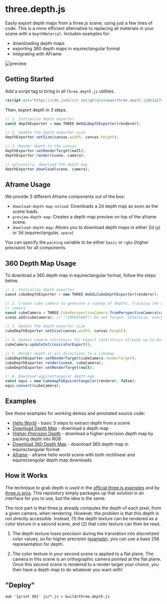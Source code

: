 # three.depth.js

Easily export depth maps from a three.js scene, using just a few lines of code. This is a more efficient alternative to replacing all materials in your scene with a `DepthMaterial`. Includes examples for:

- downloading depth maps
- exporting 360 depth maps in equirectangular format
- integrating with AFrame

![preview](https://user-images.githubusercontent.com/2068077/153742846-6ae61a83-77d3-479e-ba59-a999c801f6d8.jpg)

## Getting Started

Add a script tag to bring in all `three.depth.js` utilities.

```html
<script src="https://cdn.jsdelivr.net/gh/alvinwan/three.depth.js@51a2745/build/three.depth.js">
```

Then, export depth in 3 steps.

```javascript
// 1. Initialize depth exporter
const depthExporter = new THREE.WebGLDepthExporter(renderer);

// 2. Update the depth exporter size
depthExporter.setSize(canvas.width, canvas.height);

// 3. Render depth to the canvas
depthExporter.setRenderTarget(null);
depthExporter.render(scene, camera);

// optionally, download the depth map
depthExporter.download(scene, camera);
```

## Aframe Usage

We provide 3 different Aframe components out of the box:

- `download-depth-map-onload`: Downloads a 2d depth map as soon as the scene loads.
- `preview-depth-map`: Creates a depth map preview on top of the aframe scene.
- `download-depth-map`: Allows you to download depth maps in either 2d (`p`) or 3d (equirectangular, `space`)

You can specify the `packing` variable to be either `basic` or `rgba` (higher precision) for all components. 

## 360 Depth Map Usage

To download a 360 depth map in equirectangular format, follow the steps below.

```javascript
// 1. Initialize depth exporter
const cubeDepthExporter = new THREE.WebGLCubeDepthExporter(renderer);

// 2. Create cube camera to generate a cubmap of depths, tracking the original
// camera.
const cubeCamera = THREE.CubePerspectiveCamera.fromPerspectiveCamera(camera);
scene.add(cubeCamera); // !!IMPORTANT!! Do not forget. Otherwise, every face sees the same thing.

// 3. Update the depth exporter size
cubeDepthExporter.setSize(canvas.width, canvas.height);

// 4. Update camera intrinsics for export (extrinsics already up-to-date)
cubeCamera.updateIntrinsicsForExport();

// 5. Render depth in all directions to a cubemap
cubeDepthExporter.setRenderTarget(cubeCamera.renderTarget);
cubeDepthExporter.render(scene, cubeCamera);
cubeDepthExporter.setRenderTarget(null);

// 6. Download equirectangular depth map
const equi = new CubemapToEquirectangular(renderer, false);
equi.convert(cubeCamera);
```

## Examples

See these examples for working demos and annotated source code:

- [Hello World](http://alvinwan.com/three.depth.js/examples/basic.html) - basic 3 steps to extract depth from a scene
- [Download Depth Map](http://alvinwan.com/three.depth.js/examples/download.html) - download a depth map
- [Higher-Precision Depth](http://alvinwan.com/three.depth.js/examples/precision.html) - download a higher-precision depth map by packing depth into RGB
- [Download 360 Depth Map](http://alvinwan.com/three.depth.js/examples/download360.html) - download 360 depth map in equirectangular format
- [Aframe](http://alvinwan.com/three.depth.js/examples/aframe.html) - aframe hello world scene with both rectilinear and equirectangular depth map downloads

## How it Works

The technique to grab depth is used in the [official three.js examples](https://threejs.org/examples/?q=depth#webgl_depth_texture) and by [three.js pros](https://stackoverflow.com/a/58946651/4855984). This repository simply packages up that solution in an interface for you to use, but the idea is the same. 

The nice part is that three.js already computes the depth of each pixel, from a given camera, when rendering. However, the problem is that this depth is not directly accessible. Instead, (1) the depth texture can be rendered as a color texture in a second scene, and (2) that color texture can then be read.

1. The depth texture loses precision during the translation into discretized color values, so for higher precision ([example](http://alvinwan.com/three.depth.js/examples/precision.html)), you can use a base 256 representation for depth.

2. The color texture in your second scene is applied to a flat plane. The camera in this scene is an orthographic camera pointed at the flat plane. Once this second scene is rendered to a render target your choice, you then have a depth map to do whatever you want with!

## "Deploy"

```
awk '{print $0}' js/*.js > build/three.depth.js
```